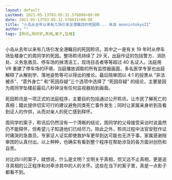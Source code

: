 ```yaml
---
layout: default
Lastmod: 2021-05-13T03:05:32.576088+00:00
date: 2021-05-13T03:05:32.576031+00:00
title: "小岛从去年以来有几场引发全港瞩目的死因聆... 来自 moonintokyoII"
author: ""
tags: [聆讯,周同学,真相,案子,坠楼]
---
```


小岛从去年以来有几场引发全港瞩目的死因聆讯，其中之一是有关 19 年时从停车场坠楼身亡的周同学的死因。整场聆讯持续了 29 天，出庭作证的包括警方、消防处、义务急救员、停车场的抹清洁工，现场目击者等等超过 40 名证人。法庭用 VR 重建了停车场的环境，当庭播放调取的所有监控器画面，多名医学专家也出庭解释了从解剖学、落地姿势等可以得出的推论。最后陪审团以 4:1 的投票从 “非法被杀”、“意外身亡” 和“死因存疑”三个选项中选择了 “死因存疑” 的结论，主要是因为周同学坠楼前最后八秒钟没有任何监视器拍到画面。

死因聆讯是一项正式的法庭程序，主要目的包括通过公开聆讯，让市民了解死亡的真相；籍此提供切实可行的建议避免同类死亡事件发生；同时让家属亲身听到及看到证人的作供，从而对亲人的死亡感到释怀。

周同学的案子，聆讯后仍然没有一个清晰的结论，周同学的父母接受采访时说虽然仍不能释怀，但希望儿子知道他们已经尽力。除此之外，聆讯过程中法官安慰作证时痛哭的急救员，专家证人证实即使救护车更早到达可能也无济于事，家属感谢陪审团的认真付出。以上种种，也确实有看到整个程序在帮助涉及的各方面对创伤和自责。

对比四川的案子，就想说，什么是文明？文明关乎真相，但又远不止真相，更是追寻真相的公正程序和对牵涉其中的人的关怀。这些在当下的案子里，真是一点影子都看不到。

